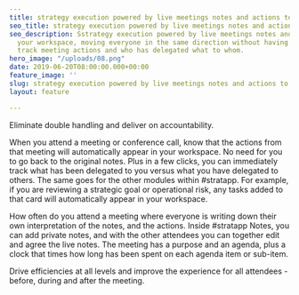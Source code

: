 ```yaml
---
title: strategy execution powered by live meetings notes and actions to your workspace
seo_title: strategy execution powered by live meetings notes and actions to your workspace
seo_description: Sstrategy execution powered by live meetings notes and actions to
  your workspace, moving everyone in the same direction without having to manually
  track meeting actions and who has delegated what to whom.
hero_image: "/uploads/08.png"
date: 2019-06-20T08:00:00.000+00:00
feature_image: ''
slug: strategy execution powered by live meetings notes and actions to your workspace
layout: feature

---
```

Eliminate double handling and deliver on accountability.

When you attend a meeting or conference call, know that the actions from that meeting will automatically appear in your workspace.  No need for you to go back to the original notes.  Plus in a few clicks, you can immediately track what has been delegated to you versus what you have delegated to others.  The same goes for the other modules within #stratapp.  For example, if you are reviewing a strategic goal or operational risk, any tasks added to that card will automatically appear in your workspace.

How often do you attend a meeting where everyone is writing down their own interpretation of the notes, and the actions.  Inside #stratapp Notes, you can add private notes, and with the other attendees you can together edit and agree the live notes.  The meeting has a purpose and an agenda, plus a clock that times how long has been spent on each agenda item or sub-item.

Drive efficiencies at all levels and improve the experience for all attendees - before, during and after the meeting.